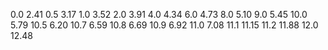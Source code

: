 0.0 2.41
0.5 3.17
1.0 3.52
2.0 3.91
4.0 4.34
6.0 4.73
8.0 5.10
9.0 5.45
10.0 5.79
10.5 6.20
10.7 6.59
10.8 6.69
10.9 6.92
11.0 7.08
11.1 11.15
11.2 11.88
12.0 12.48

